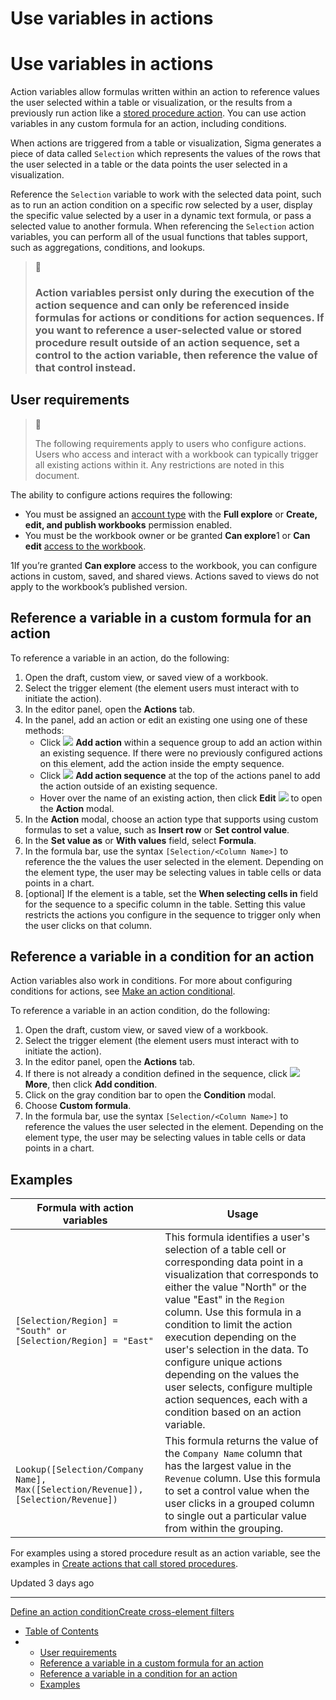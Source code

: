 # Use variables in actions

# Use variables in actions

Action variables allow formulas written within an action to reference values the user selected within a table or visualization, or the results from a previously run action like a [stored procedure action](/docs/create-actions-that-call-stored-procedures). You can use action variables in any custom formula for an action, including conditions.

When actions are triggered from a table or visualization, Sigma generates a piece of data called `Selection` which represents the values of the rows that the user selected in a table or the data points the user selected in a visualization.

Reference the `Selection` variable to work with the selected data point, such as to run an action condition on a specific row selected by a user, display the specific value selected by a user in a dynamic text formula, or pass a selected value to another formula. When referencing the `Selection` action variables, you can perform all of the usual functions that tables support, such as aggregations, conditions, and lookups.

> 📘
>
> ### Action variables persist only during the execution of the action sequence and can only be referenced inside formulas for actions or conditions for action sequences. If you want to reference a user-selected value or stored procedure result outside of an action sequence, set a control to the action variable, then reference the value of that control instead.

## User requirements

> 📘
>
> The following requirements apply to users who configure actions. Users who access and interact with a workbook can typically trigger all existing actions within it. Any restrictions are noted in this document.

The ability to configure actions requires the following:

* You must be assigned an [account type](/docs/license-and-account-type-overview) with the **Full explore** or **Create, edit, and publish workbooks** permission enabled.
* You must be the workbook owner or be granted **Can explore**1 or **Can edit** [access to the workbook](/docs/folder-and-document-permissions).

1If you’re granted **Can explore** access to the workbook, you can configure actions in custom, saved, and shared views. Actions saved to views do not apply to the workbook’s published version.

## Reference a variable in a custom formula for an action

To reference a variable in an action, do the following:

1. Open the draft, custom view, or saved view of a workbook.
2. Select the trigger element (the element users must interact with to initiate the action).
3. In the editor panel, open the **Actions** tab.
4. In the panel, add an action or edit an existing one using one of these methods:
   * Click ![](https://sigma-docs-screenshots.s3.us-west-2.amazonaws.com/Icons/button-add.svg) **Add action** within a sequence group to add an action within an existing sequence. If there were no previously configured actions on this element, add the action inside the empty sequence.
   * Click ![](https://sigma-docs-screenshots.s3.us-west-2.amazonaws.com/Icons/button-add.svg) **Add action sequence** at the top of the actions panel to add the action outside of an existing sequence.
   * Hover over the name of an existing action, then click **Edit** ![](https://sigma-docs-screenshots.s3.us-west-2.amazonaws.com/Icons/edit.svg) to open the **Action** modal.
5. In the **Action** modal, choose an action type that supports using custom formulas to set a value, such as **Insert row** or **Set control value**.
6. In the **Set value as** or **With values** field, select **Formula**.
7. In the formula bar, use the syntax `[Selection/<Column Name>]` to reference the the values the user selected in the element. Depending on the element type, the user may be selecting values in table cells or data points in a chart.
8. [optional] If the element is a table, set the **When selecting cells in** field for the sequence to a specific column in the table. Setting this value restricts the actions you configure in the sequence to trigger only when the user clicks on that column.

## Reference a variable in a condition for an action

Action variables also work in conditions. For more about configuring conditions for actions, see [Make an action conditional](/docs/make-an-action-conditional).

To reference a variable in an action condition, do the following:

1. Open the draft, custom view, or saved view of a workbook.
2. Select the trigger element (the element users must interact with to initiate the action).
3. In the editor panel, open the **Actions** tab.
4. If there is not already a condition defined in the sequence, click ![](https://sigma-docs-screenshots.s3.us-west-2.amazonaws.com/Icons/more.svg) **More**, then click **Add condition**.
5. Click on the gray condition bar to open the **Condition** modal.
6. Choose **Custom formula**.
7. In the formula bar, use the syntax `[Selection/<Column Name>]` to reference the values the user selected in the element. Depending on the element type, the user may be selecting values in table cells or data points in a chart.

## Examples

| Formula with action variables | Usage |
| --- | --- |
| `[Selection/Region] = "South" or [Selection/Region] = "East"` | This formula identifies a user's selection of a table cell or corresponding data point in a visualization that corresponds to either the value "North" or the value "East" in the `Region` column.  Use this formula in a condition to limit the action execution depending on the user's selection in the data. To configure unique actions depending on the values the user selects, configure multiple action sequences, each with a condition based on an action variable. |
| `Lookup([Selection/Company Name], Max([Selection/Revenue]), [Selection/Revenue])` | This formula returns the value of the `Company Name` column that has the largest value in the `Revenue` column.  Use this formula to set a control value when the user clicks in a grouped column to single out a particular value from within the grouping. |

For examples using a stored procedure result as an action variable, see the examples in [Create actions that call stored procedures](/docs/create-actions-that-call-stored-procedures).

Updated 3 days ago

---

[Define an action condition](/docs/make-an-action-conditional)[Create cross-element filters](/docs/create-cross-element-filters)

* [Table of Contents](#)
* + [User requirements](#user-requirements)
  + [Reference a variable in a custom formula for an action](#reference-a-variable-in-a-custom-formula-for-an-action)
  + [Reference a variable in a condition for an action](#reference-a-variable-in-a-condition-for-an-action)
  + [Examples](#examples)